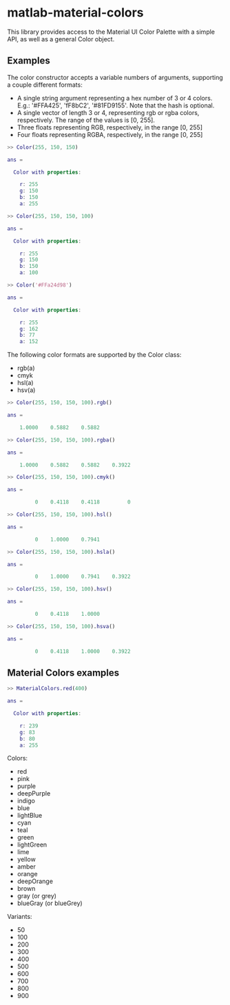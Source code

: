# matlab-material-colors

This library provides access to the Material UI Color Palette with a simple API, as well as a general Color object.

## Examples

The color constructor accepts a variable numbers of arguments, supporting a couple different formats:

- A single string argument representing a hex number of 3 or 4 colors. E.g.: '#FFA425', 'fF8bC2', '#81FD9155'. Note that the hash is optional.
- A single vector of length 3 or 4, representing rgb or rgba colors, respectively. The range of the values is [0, 255].
- Three floats representing RGB, respectively, in the range [0, 255]
- Four floats representing RGBA, respectively, in the range [0, 255]

```matlab
>> Color(255, 150, 150)

ans =

  Color with properties:

    r: 255
    g: 150
    b: 150
    a: 255
```

```matlab
>> Color(255, 150, 150, 100)

ans =

  Color with properties:

    r: 255
    g: 150
    b: 150
    a: 100
```

```matlab
>> Color('#FFa24d98')

ans =

  Color with properties:

    r: 255
    g: 162
    b: 77
    a: 152
```

The following color formats are supported by the Color class:

- rgb(a)
- cmyk
- hsl(a)
- hsv(a)

```matlab
>> Color(255, 150, 150, 100).rgb()

ans =

    1.0000    0.5882    0.5882
```

```matlab
>> Color(255, 150, 150, 100).rgba()

ans =

    1.0000    0.5882    0.5882    0.3922
```

```matlab
>> Color(255, 150, 150, 100).cmyk()

ans =

         0    0.4118    0.4118         0
```

```matlab
>> Color(255, 150, 150, 100).hsl()

ans =

         0    1.0000    0.7941
```

```matlab
>> Color(255, 150, 150, 100).hsla()

ans =

         0    1.0000    0.7941    0.3922
```

```matlab
>> Color(255, 150, 150, 100).hsv()

ans =

         0    0.4118    1.0000
```

```matlab
>> Color(255, 150, 150, 100).hsva()

ans =

         0    0.4118    1.0000    0.3922
```

## Material Colors examples

```matlab
>> MaterialColors.red(400)

ans =

  Color with properties:

    r: 239
    g: 83
    b: 80
    a: 255
```

Colors:

- red
- pink
- purple
- deepPurple
- indigo
- blue
- lightBlue
- cyan
- teal
- green
- lightGreen
- lime
- yellow
- amber
- orange
- deepOrange
- brown
- gray (or grey)
- blueGray (or blueGrey)

Variants:

- 50
- 100
- 200
- 300
- 400
- 500
- 600
- 700
- 800
- 900
